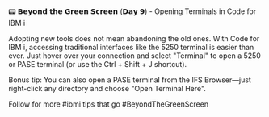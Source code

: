 📟 𝗕𝗲𝘆𝗼𝗻𝗱 𝘁𝗵𝗲 𝗚𝗿𝗲𝗲𝗻 𝗦𝗰𝗿𝗲𝗲𝗻 (𝗗𝗮𝘆 𝟵) - Opening Terminals in Code for IBM i

Adopting new tools does not mean abandoning the old ones. With Code for IBM i, accessing traditional interfaces like the 5250 terminal is easier than ever. Just hover over your connection and select "Terminal" to open a 5250 or PASE terminal (or use the Ctrl + Shift + J shortcut).

Bonus tip: You can also open a PASE terminal from the IFS Browser—just right-click any directory and choose "Open Terminal Here".

Follow for more #ibmi tips that go #BeyondTheGreenScreen